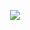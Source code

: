 <p align="center">
  <img src="https://github-readme-stats.vercel.app/api?username=AtaAtasoy&theme=dark&show_icons=true"/>
</p>

